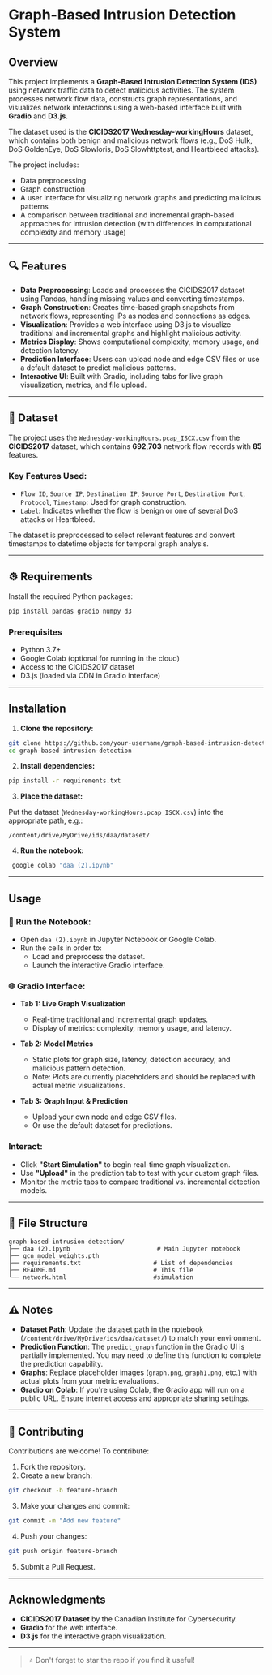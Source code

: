 # Graph-Based Intrusion Detection System

## Overview

This project implements a **Graph-Based Intrusion Detection System (IDS)** using network traffic data to detect malicious activities. The system processes network flow data, constructs graph representations, and visualizes network interactions using a web-based interface built with **Gradio** and **D3.js**.

The dataset used is the **CICIDS2017 Wednesday-workingHours** dataset, which contains both benign and malicious network flows (e.g., DoS Hulk, DoS GoldenEye, DoS Slowloris, DoS Slowhttptest, and Heartbleed attacks).

The project includes:
- Data preprocessing  
- Graph construction  
- A user interface for visualizing network graphs and predicting malicious patterns  
- A comparison between traditional and incremental graph-based approaches for intrusion detection (with differences in computational complexity and memory usage)

---

## 🔍 Features

- **Data Preprocessing**: Loads and processes the CICIDS2017 dataset using Pandas, handling missing values and converting timestamps.
- **Graph Construction**: Creates time-based graph snapshots from network flows, representing IPs as nodes and connections as edges.
- **Visualization**: Provides a web interface using D3.js to visualize traditional and incremental graphs and highlight malicious activity.
- **Metrics Display**: Shows computational complexity, memory usage, and detection latency.
- **Prediction Interface**: Users can upload node and edge CSV files or use a default dataset to predict malicious patterns.
- **Interactive UI**: Built with Gradio, including tabs for live graph visualization, metrics, and file upload.

---

## 📁 Dataset

The project uses the `Wednesday-workingHours.pcap_ISCX.csv` from the **CICIDS2017** dataset, which contains **692,703** network flow records with **85** features.

### Key Features Used:
- `Flow ID`, `Source IP`, `Destination IP`, `Source Port`, `Destination Port`, `Protocol`, `Timestamp`: Used for graph construction.
- `Label`: Indicates whether the flow is benign or one of several DoS attacks or Heartbleed.

The dataset is preprocessed to select relevant features and convert timestamps to datetime objects for temporal graph analysis.

---

## ⚙️ Requirements

Install the required Python packages:

```bash
pip install pandas gradio numpy d3
```

### Prerequisites

- Python 3.7+
- Google Colab (optional for running in the cloud)
- Access to the CICIDS2017 dataset
- D3.js (loaded via CDN in Gradio interface)

---

##  Installation

1. **Clone the repository:**

```bash
git clone https://github.com/your-username/graph-based-intrusion-detection.git
cd graph-based-intrusion-detection
```

2. **Install dependencies:**

```bash
pip install -r requirements.txt
```

3. **Place the dataset:**

Put the dataset (`Wednesday-workingHours.pcap_ISCX.csv`) into the appropriate path, e.g.:

```
/content/drive/MyDrive/ids/daa/dataset/
```

4. **Run the notebook:**

```bash
 google colab "daa (2).ipynb"
```

---

##  Usage

### 📘 Run the Notebook:

- Open `daa (2).ipynb` in Jupyter Notebook or Google Colab.
- Run the cells in order to:
  - Load and preprocess the dataset.
  - Launch the interactive Gradio interface.

### 🌐 Gradio Interface:

- **Tab 1: Live Graph Visualization**
  - Real-time traditional and incremental graph updates.
  - Display of metrics: complexity, memory usage, and latency.

- **Tab 2: Model Metrics**
  - Static plots for graph size, latency, detection accuracy, and malicious pattern detection.
  - Note: Plots are currently placeholders and should be replaced with actual metric visualizations.

- **Tab 3: Graph Input & Prediction**
  - Upload your own node and edge CSV files.
  - Or use the default dataset for predictions.

###  Interact:

- Click **"Start Simulation"** to begin real-time graph visualization.
- Use **"Upload"** in the prediction tab to test with your custom graph files.
- Monitor the metric tabs to compare traditional vs. incremental detection models.

---

## 📂 File Structure

```
graph-based-intrusion-detection/
├── daa (2).ipynb                        # Main Jupyter notebook
├── gcn_model_weights.pth
├── requirements.txt                    # List of dependencies
├── README.md                           # This file
└── network.html                        #simulation
```

---

## ⚠️ Notes

- **Dataset Path**: Update the dataset path in the notebook (`/content/drive/MyDrive/ids/daa/dataset/`) to match your environment.
- **Prediction Function**: The `predict_graph` function in the Gradio UI is partially implemented. You may need to define this function to complete the prediction capability.
- **Graphs**: Replace placeholder images (`graph.png`, `graph1.png`, etc.) with actual plots from your metric evaluations.
- **Gradio on Colab**: If you're using Colab, the Gradio app will run on a public URL. Ensure internet access and appropriate sharing settings.

---

## 🤝 Contributing

Contributions are welcome! To contribute:

1. Fork the repository.
2. Create a new branch:

```bash
git checkout -b feature-branch
```

3. Make your changes and commit:

```bash
git commit -m "Add new feature"
```

4. Push your changes:

```bash
git push origin feature-branch
```

5. Submit a Pull Request.

---

##  Acknowledgments

- **CICIDS2017 Dataset** by the Canadian Institute for Cybersecurity.
- **Gradio** for the web interface.
- **D3.js** for the interactive graph visualization.

---

> ⭐ Don't forget to star the repo if you find it useful!
